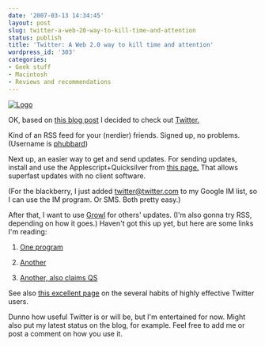 ```yaml
---
date: '2007-03-13 14:34:45'
layout: post
slug: twitter-a-web-20-way-to-kill-time-and-attention
status: publish
title: 'Twitter: A Web 2.0 way to kill time and attention'
wordpress_id: '303'
categories:
- Geek stuff
- Macintosh
- Reviews and recommendations
---
```



[
![Logo](http://assets1.twitter.com/images/twitter.png?1173735600)](http://twitter.com)

OK, based on [this blog post](http://many.corante.com/archives/2007/03/10/twitter_tips_the_tuna.php) I decided to check out [Twitter.](http://twitter.com)

Kind of an RSS feed for your (nerdier) friends. Signed up, no problems. (Username is [phubbard](http://twitter.com/phubbard))

Next up, an easier way to get and send updates. For sending updates, install and use the Applescript+Quicksilver from [this page.](http://blog.codahale.com/2007/01/15/tweet-twitter-quicksilver/) That allows superfast updates with no client software. 

(For the blackberry, I just added twitter@twitter.com to my Google IM list, so I can use the IM program. Or SMS. Both pretty easy.)

After that, I want to use [Growl](http://growl.info/) for others' updates. (I'm also gonna try RSS, depending on how it goes.) Haven't got this up yet, but here are some links I'm reading:




  1. [One program](http://blog.nbwd.co.uk/2007/3/2/squawk-twitter-growl-notifications)

  2. [Another](http://al3x.net/entries/766)

  3. [Another, also claims QS](http://www.sauria.com/blog/2007/01/18/growlified-tweet/)



See also [this excellent page](http://slackermanager.com/2007/03/the-several-habits-of-wildly-successful-twitter-users.html) on the several habits of highly effective Twitter users.

Dunno how useful Twitter is or will be, but I'm entertained for now. Might also put my latest status on the blog, for example. Feel free to add me or post a comment on how you use it.


